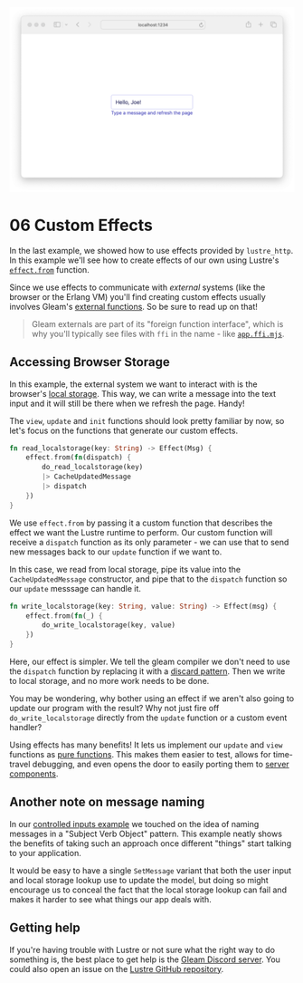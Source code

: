![](./header.png)

# 06 Custom Effects

In the last example, we showed how to use effects provided by `lustre_http`. In
this example we'll see how to create effects of our own using Lustre's
[`effect.from`](https://hexdocs.pm/lustre/lustre/effect.html#from)
function.

Since we use effects to communicate with _external_ systems (like the browser or
the Erlang VM) you'll find creating custom effects usually involves Gleam's
[external functions](https://tour.gleam.run/everything/#advanced-features-externals).
So be sure to read up on that!

> Gleam externals are part of its "foreign function interface", which is why
> you'll typically see files with `ffi` in the name - like
> [`app.ffi.mjs`](./src/app.ffi.mjs).

## Accessing Browser Storage

In this example, the external system we want to interact with is the browser's
[local storage](https://developer.mozilla.org/en-US/docs/Web/API/Window/localStorage).
This way, we can write a message into the text input and it will still be there
when we refresh the page. Handy!

The `view`, `update` and `init` functions should look pretty familiar by now, so
let's focus on the functions that generate our custom effects.

```rust
fn read_localstorage(key: String) -> Effect(Msg) {
    effect.from(fn(dispatch) {
        do_read_localstorage(key)
        |> CacheUpdatedMessage
        |> dispatch
    })
}
```

We use `effect.from` by passing it a custom function that describes the effect
we want the Lustre runtime to perform. Our custom function will receive a
`dispatch` function as its only parameter - we can use that to send new messages
back to our `update` function if we want to.

In this case, we read from local storage, pipe its value into the
`CacheUpdatedMessage` constructor, and pipe that to the `dispatch` function so
our `update` messsage can handle it.

```rust
fn write_localstorage(key: String, value: String) -> Effect(msg) {
    effect.from(fn(_) {
        do_write_localstorage(key, value)
    })
}
```

Here, our effect is simpler. We tell the gleam compiler we don't need to use the
`dispatch` function by replacing it with a [discard
pattern](https://tour.gleam.run/everything/#basics-discard-patterns). Then we
write to local storage, and no more work needs to be done.

You may be wondering, why bother using an effect if we aren't also going to update
our program with the result? Why not just fire off `do_write_localstorage` directly
from the `update` function or a custom event handler?

Using effects has many benefits! It lets us implement our `update` and `view`
functions as [pure functions](https://github.com/lustre-labs/lustre/blob/main/pages/hints/pure-functions.md).
This makes them easier to test, allows for time-travel debugging, and even opens
the door to easily porting them to [server components](https://hexdocs.pm/lustre/lustre/server_component.html).

## Another note on message naming

In our [controlled inputs
example](https://github.com/lustre-labs/lustre/tree/main/examples/03-controlled-inputs)
we touched on the idea of naming messages in a "Subject Verb Object" pattern.
This example neatly shows the benefits of taking such an approach once different
"things" start talking to your application.

It would be easy to have a single `SetMessage` variant that both the user input
and local storage lookup use to update the model, but doing so might encourage
us to conceal the fact that the local storage lookup can fail and makes it
harder to see what things our app deals with.

## Getting help

If you're having trouble with Lustre or not sure what the right way to do
something is, the best place to get help is the [Gleam Discord
server](https://discord.gg/Fm8Pwmy). You could also open an issue on the [Lustre
GitHub repository](https://github.com/lustre-labs/lustre/issues).
